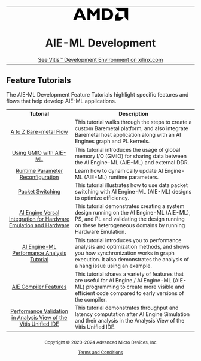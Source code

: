<table class="sphinxhide" width="100%">
 <tr width="100%">
    <td align="center"><img src="https://raw.githubusercontent.com/Xilinx/Image-Collateral/main/xilinx-logo.png" width="30%"/><h1> AIE-ML Development </h1>
    <a href="https://www.xilinx.com/products/design-tools/vitis.html">See Vitis™ Development Environment on xilinx.com</br></a>
    </td>
 </tr>
</table>

## Feature Tutorials

The AIE-ML Development Feature Tutorials highlight specific features and flows that help develop AIE-ML applications.

 <table style="width:100%">
 <tr>
 <td width="35%" align="center"><b>Tutorial</b>
 <td width="65%" align="center"><b>Description</b>
 </tr>
 <tr>
 <td align="center"><a href="./01-aie_a_to_z/">A to Z Bare-metal Flow</a></td>
 <td>This tutorial walks through the steps to create a custom Baremetal platform, and also integrate Baremetal host application along with  an AI Engines graph and PL kernels.</td>
 </tr>
 <tr>
 <td align="center"><a href="./02-using-gmio/">Using GMIO with AIE-ML</a></td>
 <td>This tutorial introduces the usage of global memory I/O (GMIO) for sharing data between the AI Engine-ML (AIE-ML) and external DDR.</td>
 </tr>
 <tr>
 <td align="center"><a href="./03-rtp-reconfiguration/">Runtime Parameter Reconfiguration</a></td>
 <td>Learn how to dynamically update AI Engine-ML (AIE-ML) runtime parameters.</td>
 </tr>
 <tr>
 <td align="center"><a href="./04-packet-switching/">Packet Switching</a></td>
 <td>This tutorial illustrates how to use data packet switching with AI Engine-ML (AIE-ML) designs to optimize efficiency.</td>
 </tr>
 <tr>
 <td align="center"><a href="./05-AI-engine-versal-integration/">AI Engine Versal Integration for Hardware Emulation and Hardware</a></td>
 <td>This tutorial demonstrates creating a system design running on the AI Engine-ML (AIE-ML), PS, and PL and validating the design running on these heterogeneous domains by running Hardware Emulation.</td>
 </tr>
 <tr>
 <td align="center"><a href="./13-aie-ml-performance-analysis/">AI Engine-ML Performance Analysis Tutorial</a></td>
 <td> This tutorial introduces you to performance analysis and optimization methods, and shows you how synchronization works in graph execution. It also demonstrates the analysis of a hang issue using an example. </td>
 </tr>
 <tr>
 <td align="center"><a href="./20-aiecompiler-features/">AIE Compiler Features</a></td>
 <td>This tutorial shares a variety of features that are useful for AI Engine / AI Engine-ML (AIE-ML) programming to create more visible and efficient code compared to early versions of the compiler.</td>
 </tr>
 <tr>
 <td align="center"><a href="./22-Performance-Validation-in-Analysis-View/">Performance Validation in Analysis View of the Vitis Unified IDE</a></td>
 <td>This tutorial demonstrates throughput and latency computation after AI Engine Simulation and their analysis in the Analysis View of the Vitis Unified IDE. </td>
 </tr>  
 </table>



<p class="sphinxhide" align="center"><sub>Copyright © 2020–2024 Advanced Micro Devices, Inc</sub></p>

<p class="sphinxhide" align="center"><sup><a href="https://www.amd.com/en/corporate/copyright">Terms and Conditions</a></sup></p>
